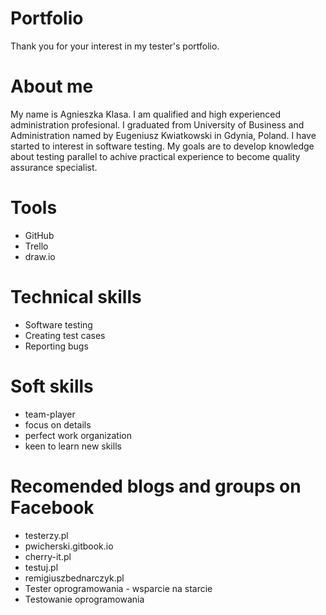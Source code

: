 # Portfolio
Thank you for your interest in my tester's portfolio. 

# About me

My name is Agnieszka Klasa. I am qualified and high experienced administration profesional. I graduated from University of Business and Administration named by Eugeniusz Kwiatkowski in Gdynia, Poland. I have started to interest in software testing. My goals are to develop knowledge about testing parallel to achive practical experience to become quality assurance specialist.

# Tools

* GitHub
* Trello
* draw.io

# Technical skills

* Software testing
* Creating test cases
* Reporting bugs

# Soft skills

* team-player
* focus on details
* perfect work organization
* keen to learn new skills

# Recomended blogs and groups on Facebook

* testerzy.pl
* pwicherski.gitbook.io
* cherry-it.pl
* testuj.pl
* remigiuszbednarczyk.pl
* Tester oprogramowania - wsparcie na starcie
* Testowanie oprogramowania

